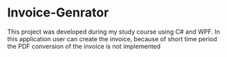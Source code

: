 # Invoice-Genrator
This project was developed during my study course using C# and WPF. 
In this application user can create the invoice, because of short time period the PDF conversion of the invoice is not implemented
